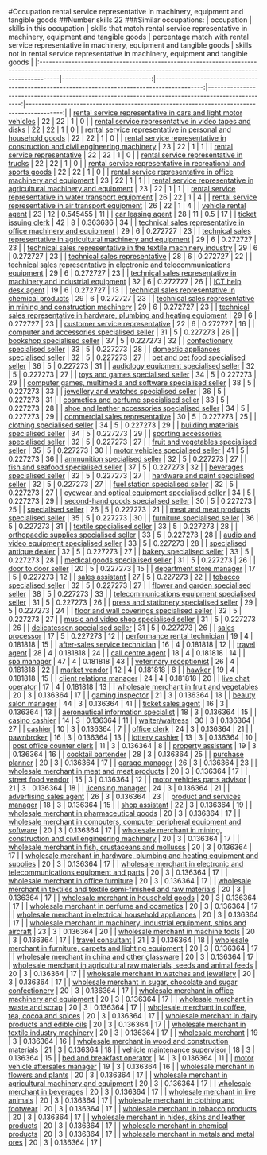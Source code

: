 #Occupation rental service representative in machinery, equipment and tangible goods
##Number skills 22
###Similar occupations:
| occupation                                                                                                                                                        |   skills in this occupation |   skills that match rental service representative in machinery, equipment and tangible goods |   percentage match with rental service representative in machinery, equipment and tangible goods |   skills not in rental service representative in machinery, equipment and tangible goods |
|:------------------------------------------------------------------------------------------------------------------------------------------------------------------|----------------------------:|---------------------------------------------------------------------------------------------:|-------------------------------------------------------------------------------------------------:|-----------------------------------------------------------------------------------------:|
| [rental service representative in cars and light motor vehicles](rental_service_representative_in_cars_and_light_motor_vehicles.md)                               |                          22 |                                                                                           22 |                                                                                         1        |                                                                                        0 |
| [rental service representative in video tapes and disks](rental_service_representative_in_video_tapes_and_disks.md)                                               |                          22 |                                                                                           22 |                                                                                         1        |                                                                                        0 |
| [rental service representative in personal and household goods](rental_service_representative_in_personal_and_household_goods.md)                                 |                          22 |                                                                                           22 |                                                                                         1        |                                                                                        0 |
| [rental service representative in construction and civil engineering machinery](rental_service_representative_in_construction_and_civil_engineering_machinery.md) |                          23 |                                                                                           22 |                                                                                         1        |                                                                                        1 |
| [rental service representative](rental_service_representative.md)                                                                                                 |                          22 |                                                                                           22 |                                                                                         1        |                                                                                        0 |
| [rental service representative in trucks](rental_service_representative_in_trucks.md)                                                                             |                          22 |                                                                                           22 |                                                                                         1        |                                                                                        0 |
| [rental service representative in recreational and sports goods](rental_service_representative_in_recreational_and_sports_goods.md)                               |                          22 |                                                                                           22 |                                                                                         1        |                                                                                        0 |
| [rental service representative in office machinery and equipment](rental_service_representative_in_office_machinery_and_equipment.md)                             |                          23 |                                                                                           22 |                                                                                         1        |                                                                                        1 |
| [rental service representative in agricultural machinery and equipment](rental_service_representative_in_agricultural_machinery_and_equipment.md)                 |                          23 |                                                                                           22 |                                                                                         1        |                                                                                        1 |
| [rental service representative in water transport equipment](rental_service_representative_in_water_transport_equipment.md)                                       |                          26 |                                                                                           22 |                                                                                         1        |                                                                                        4 |
| [rental service representative in air transport equipment](rental_service_representative_in_air_transport_equipment.md)                                           |                          26 |                                                                                           22 |                                                                                         1        |                                                                                        4 |
| [vehicle rental agent](vehicle_rental_agent.md)                                                                                                                   |                          23 |                                                                                           12 |                                                                                         0.545455 |                                                                                       11 |
| [car leasing agent](car_leasing_agent.md)                                                                                                                         |                          28 |                                                                                           11 |                                                                                         0.5      |                                                                                       17 |
| [ticket issuing clerk](ticket_issuing_clerk.md)                                                                                                                   |                          42 |                                                                                            8 |                                                                                         0.363636 |                                                                                       34 |
| [technical sales representative in office machinery and equipment](technical_sales_representative_in_office_machinery_and_equipment.md)                           |                          29 |                                                                                            6 |                                                                                         0.272727 |                                                                                       23 |
| [technical sales representative in agricultural machinery and equipment](technical_sales_representative_in_agricultural_machinery_and_equipment.md)               |                          29 |                                                                                            6 |                                                                                         0.272727 |                                                                                       23 |
| [technical sales representative in the textile machinery industry](technical_sales_representative_in_the_textile_machinery_industry.md)                           |                          29 |                                                                                            6 |                                                                                         0.272727 |                                                                                       23 |
| [technical sales representative](technical_sales_representative.md)                                                                                               |                          28 |                                                                                            6 |                                                                                         0.272727 |                                                                                       22 |
| [technical sales representative in electronic and telecommunications equipment](technical_sales_representative_in_electronic_and_telecommunications_equipment.md) |                          29 |                                                                                            6 |                                                                                         0.272727 |                                                                                       23 |
| [technical sales representative in machinery and industrial equipment](technical_sales_representative_in_machinery_and_industrial_equipment.md)                   |                          32 |                                                                                            6 |                                                                                         0.272727 |                                                                                       26 |
| [ICT help desk agent](ICT_help_desk_agent.md)                                                                                                                     |                          19 |                                                                                            6 |                                                                                         0.272727 |                                                                                       13 |
| [technical sales representative in chemical products](technical_sales_representative_in_chemical_products.md)                                                     |                          29 |                                                                                            6 |                                                                                         0.272727 |                                                                                       23 |
| [technical sales representative in mining and construction machinery](technical_sales_representative_in_mining_and_construction_machinery.md)                     |                          29 |                                                                                            6 |                                                                                         0.272727 |                                                                                       23 |
| [technical sales representative in hardware, plumbing and heating equipment](technical_sales_representative_in_hardware,_plumbing_and_heating_equipment.md)       |                          29 |                                                                                            6 |                                                                                         0.272727 |                                                                                       23 |
| [customer service representative](customer_service_representative.md)                                                                                             |                          22 |                                                                                            6 |                                                                                         0.272727 |                                                                                       16 |
| [computer and accessories specialised seller](computer_and_accessories_specialised_seller.md)                                                                     |                          31 |                                                                                            5 |                                                                                         0.227273 |                                                                                       26 |
| [bookshop specialised seller](bookshop_specialised_seller.md)                                                                                                     |                          37 |                                                                                            5 |                                                                                         0.227273 |                                                                                       32 |
| [confectionery specialised seller](confectionery_specialised_seller.md)                                                                                           |                          33 |                                                                                            5 |                                                                                         0.227273 |                                                                                       28 |
| [domestic appliances specialised seller](domestic_appliances_specialised_seller.md)                                                                               |                          32 |                                                                                            5 |                                                                                         0.227273 |                                                                                       27 |
| [pet and pet food specialised seller](pet_and_pet_food_specialised_seller.md)                                                                                     |                          36 |                                                                                            5 |                                                                                         0.227273 |                                                                                       31 |
| [audiology equipment specialised seller](audiology_equipment_specialised_seller.md)                                                                               |                          32 |                                                                                            5 |                                                                                         0.227273 |                                                                                       27 |
| [toys and games specialised seller](toys_and_games_specialised_seller.md)                                                                                         |                          34 |                                                                                            5 |                                                                                         0.227273 |                                                                                       29 |
| [computer games, multimedia and software specialised seller](computer_games,_multimedia_and_software_specialised_seller.md)                                       |                          38 |                                                                                            5 |                                                                                         0.227273 |                                                                                       33 |
| [jewellery and watches specialised seller](jewellery_and_watches_specialised_seller.md)                                                                           |                          36 |                                                                                            5 |                                                                                         0.227273 |                                                                                       31 |
| [cosmetics and perfume specialised seller](cosmetics_and_perfume_specialised_seller.md)                                                                           |                          33 |                                                                                            5 |                                                                                         0.227273 |                                                                                       28 |
| [shoe and leather accessories specialised seller](shoe_and_leather_accessories_specialised_seller.md)                                                             |                          34 |                                                                                            5 |                                                                                         0.227273 |                                                                                       29 |
| [commercial sales representative](commercial_sales_representative.md)                                                                                             |                          30 |                                                                                            5 |                                                                                         0.227273 |                                                                                       25 |
| [clothing specialised seller](clothing_specialised_seller.md)                                                                                                     |                          34 |                                                                                            5 |                                                                                         0.227273 |                                                                                       29 |
| [building materials specialised seller](building_materials_specialised_seller.md)                                                                                 |                          34 |                                                                                            5 |                                                                                         0.227273 |                                                                                       29 |
| [sporting accessories specialised seller](sporting_accessories_specialised_seller.md)                                                                             |                          32 |                                                                                            5 |                                                                                         0.227273 |                                                                                       27 |
| [fruit and vegetables specialised seller](fruit_and_vegetables_specialised_seller.md)                                                                             |                          35 |                                                                                            5 |                                                                                         0.227273 |                                                                                       30 |
| [motor vehicles specialised seller](motor_vehicles_specialised_seller.md)                                                                                         |                          41 |                                                                                            5 |                                                                                         0.227273 |                                                                                       36 |
| [ammunition specialised seller](ammunition_specialised_seller.md)                                                                                                 |                          32 |                                                                                            5 |                                                                                         0.227273 |                                                                                       27 |
| [fish and seafood specialised seller](fish_and_seafood_specialised_seller.md)                                                                                     |                          37 |                                                                                            5 |                                                                                         0.227273 |                                                                                       32 |
| [beverages specialised seller](beverages_specialised_seller.md)                                                                                                   |                          32 |                                                                                            5 |                                                                                         0.227273 |                                                                                       27 |
| [hardware and paint specialised seller](hardware_and_paint_specialised_seller.md)                                                                                 |                          32 |                                                                                            5 |                                                                                         0.227273 |                                                                                       27 |
| [fuel station specialised seller](fuel_station_specialised_seller.md)                                                                                             |                          32 |                                                                                            5 |                                                                                         0.227273 |                                                                                       27 |
| [eyewear and optical equipment specialised seller](eyewear_and_optical_equipment_specialised_seller.md)                                                           |                          34 |                                                                                            5 |                                                                                         0.227273 |                                                                                       29 |
| [second-hand goods specialised seller](second-hand_goods_specialised_seller.md)                                                                                   |                          30 |                                                                                            5 |                                                                                         0.227273 |                                                                                       25 |
| [specialised seller](specialised_seller.md)                                                                                                                       |                          26 |                                                                                            5 |                                                                                         0.227273 |                                                                                       21 |
| [meat and meat products specialised seller](meat_and_meat_products_specialised_seller.md)                                                                         |                          35 |                                                                                            5 |                                                                                         0.227273 |                                                                                       30 |
| [furniture specialised seller](furniture_specialised_seller.md)                                                                                                   |                          36 |                                                                                            5 |                                                                                         0.227273 |                                                                                       31 |
| [textile specialised seller](textile_specialised_seller.md)                                                                                                       |                          33 |                                                                                            5 |                                                                                         0.227273 |                                                                                       28 |
| [orthopaedic supplies specialised seller](orthopaedic_supplies_specialised_seller.md)                                                                             |                          33 |                                                                                            5 |                                                                                         0.227273 |                                                                                       28 |
| [audio and video equipment specialised seller](audio_and_video_equipment_specialised_seller.md)                                                                   |                          33 |                                                                                            5 |                                                                                         0.227273 |                                                                                       28 |
| [specialised antique dealer](specialised_antique_dealer.md)                                                                                                       |                          32 |                                                                                            5 |                                                                                         0.227273 |                                                                                       27 |
| [bakery specialised seller](bakery_specialised_seller.md)                                                                                                         |                          33 |                                                                                            5 |                                                                                         0.227273 |                                                                                       28 |
| [medical goods specialised seller](medical_goods_specialised_seller.md)                                                                                           |                          31 |                                                                                            5 |                                                                                         0.227273 |                                                                                       26 |
| [door to door seller](door_to_door_seller.md)                                                                                                                     |                          20 |                                                                                            5 |                                                                                         0.227273 |                                                                                       15 |
| [department store manager](department_store_manager.md)                                                                                                           |                          17 |                                                                                            5 |                                                                                         0.227273 |                                                                                       12 |
| [sales assistant](sales_assistant.md)                                                                                                                             |                          27 |                                                                                            5 |                                                                                         0.227273 |                                                                                       22 |
| [tobacco specialised seller](tobacco_specialised_seller.md)                                                                                                       |                          32 |                                                                                            5 |                                                                                         0.227273 |                                                                                       27 |
| [flower and garden specialised seller](flower_and_garden_specialised_seller.md)                                                                                   |                          38 |                                                                                            5 |                                                                                         0.227273 |                                                                                       33 |
| [telecommunications equipment specialised seller](telecommunications_equipment_specialised_seller.md)                                                             |                          31 |                                                                                            5 |                                                                                         0.227273 |                                                                                       26 |
| [press and stationery specialised seller](press_and_stationery_specialised_seller.md)                                                                             |                          29 |                                                                                            5 |                                                                                         0.227273 |                                                                                       24 |
| [floor and wall coverings specialised seller](floor_and_wall_coverings_specialised_seller.md)                                                                     |                          32 |                                                                                            5 |                                                                                         0.227273 |                                                                                       27 |
| [music and video shop specialised seller](music_and_video_shop_specialised_seller.md)                                                                             |                          31 |                                                                                            5 |                                                                                         0.227273 |                                                                                       26 |
| [delicatessen specialised seller](delicatessen_specialised_seller.md)                                                                                             |                          31 |                                                                                            5 |                                                                                         0.227273 |                                                                                       26 |
| [sales processor](sales_processor.md)                                                                                                                             |                          17 |                                                                                            5 |                                                                                         0.227273 |                                                                                       12 |
| [performance rental technician](performance_rental_technician.md)                                                                                                 |                          19 |                                                                                            4 |                                                                                         0.181818 |                                                                                       15 |
| [after-sales service technician](after-sales_service_technician.md)                                                                                               |                          16 |                                                                                            4 |                                                                                         0.181818 |                                                                                       12 |
| [travel agent](travel_agent.md)                                                                                                                                   |                          28 |                                                                                            4 |                                                                                         0.181818 |                                                                                       24 |
| [call centre agent](call_centre_agent.md)                                                                                                                         |                          18 |                                                                                            4 |                                                                                         0.181818 |                                                                                       14 |
| [spa manager](spa_manager.md)                                                                                                                                     |                          47 |                                                                                            4 |                                                                                         0.181818 |                                                                                       43 |
| [veterinary receptionist](veterinary_receptionist.md)                                                                                                             |                          26 |                                                                                            4 |                                                                                         0.181818 |                                                                                       22 |
| [market vendor](market_vendor.md)                                                                                                                                 |                          12 |                                                                                            4 |                                                                                         0.181818 |                                                                                        8 |
| [hawker](hawker.md)                                                                                                                                               |                          19 |                                                                                            4 |                                                                                         0.181818 |                                                                                       15 |
| [client relations manager](client_relations_manager.md)                                                                                                           |                          24 |                                                                                            4 |                                                                                         0.181818 |                                                                                       20 |
| [live chat operator](live_chat_operator.md)                                                                                                                       |                          17 |                                                                                            4 |                                                                                         0.181818 |                                                                                       13 |
| [wholesale merchant in fruit and vegetables](wholesale_merchant_in_fruit_and_vegetables.md)                                                                       |                          20 |                                                                                            3 |                                                                                         0.136364 |                                                                                       17 |
| [gaming inspector](gaming_inspector.md)                                                                                                                           |                          21 |                                                                                            3 |                                                                                         0.136364 |                                                                                       18 |
| [beauty salon manager](beauty_salon_manager.md)                                                                                                                   |                          44 |                                                                                            3 |                                                                                         0.136364 |                                                                                       41 |
| [ticket sales agent](ticket_sales_agent.md)                                                                                                                       |                          16 |                                                                                            3 |                                                                                         0.136364 |                                                                                       13 |
| [aeronautical information specialist](aeronautical_information_specialist.md)                                                                                     |                          18 |                                                                                            3 |                                                                                         0.136364 |                                                                                       15 |
| [casino cashier](casino_cashier.md)                                                                                                                               |                          14 |                                                                                            3 |                                                                                         0.136364 |                                                                                       11 |
| [waiter/waitress](waiter-waitress.md)                                                                                                                             |                          30 |                                                                                            3 |                                                                                         0.136364 |                                                                                       27 |
| [cashier](cashier.md)                                                                                                                                             |                          10 |                                                                                            3 |                                                                                         0.136364 |                                                                                        7 |
| [office clerk](office_clerk.md)                                                                                                                                   |                          24 |                                                                                            3 |                                                                                         0.136364 |                                                                                       21 |
| [pawnbroker](pawnbroker.md)                                                                                                                                       |                          16 |                                                                                            3 |                                                                                         0.136364 |                                                                                       13 |
| [lottery cashier](lottery_cashier.md)                                                                                                                             |                          13 |                                                                                            3 |                                                                                         0.136364 |                                                                                       10 |
| [post office counter clerk](post_office_counter_clerk.md)                                                                                                         |                          11 |                                                                                            3 |                                                                                         0.136364 |                                                                                        8 |
| [property assistant](property_assistant.md)                                                                                                                       |                          19 |                                                                                            3 |                                                                                         0.136364 |                                                                                       16 |
| [cocktail bartender](cocktail_bartender.md)                                                                                                                       |                          28 |                                                                                            3 |                                                                                         0.136364 |                                                                                       25 |
| [purchase planner](purchase_planner.md)                                                                                                                           |                          20 |                                                                                            3 |                                                                                         0.136364 |                                                                                       17 |
| [garage manager](garage_manager.md)                                                                                                                               |                          26 |                                                                                            3 |                                                                                         0.136364 |                                                                                       23 |
| [wholesale merchant in meat and meat products](wholesale_merchant_in_meat_and_meat_products.md)                                                                   |                          20 |                                                                                            3 |                                                                                         0.136364 |                                                                                       17 |
| [street food vendor](street_food_vendor.md)                                                                                                                       |                          15 |                                                                                            3 |                                                                                         0.136364 |                                                                                       12 |
| [motor vehicles parts advisor](motor_vehicles_parts_advisor.md)                                                                                                   |                          21 |                                                                                            3 |                                                                                         0.136364 |                                                                                       18 |
| [licensing manager](licensing_manager.md)                                                                                                                         |                          24 |                                                                                            3 |                                                                                         0.136364 |                                                                                       21 |
| [advertising sales agent](advertising_sales_agent.md)                                                                                                             |                          26 |                                                                                            3 |                                                                                         0.136364 |                                                                                       23 |
| [product and services manager](product_and_services_manager.md)                                                                                                   |                          18 |                                                                                            3 |                                                                                         0.136364 |                                                                                       15 |
| [shop assistant](shop_assistant.md)                                                                                                                               |                          22 |                                                                                            3 |                                                                                         0.136364 |                                                                                       19 |
| [wholesale merchant in pharmaceutical goods](wholesale_merchant_in_pharmaceutical_goods.md)                                                                       |                          20 |                                                                                            3 |                                                                                         0.136364 |                                                                                       17 |
| [wholesale merchant in computers, computer peripheral equipment and software](wholesale_merchant_in_computers,_computer_peripheral_equipment_and_software.md)     |                          20 |                                                                                            3 |                                                                                         0.136364 |                                                                                       17 |
| [wholesale merchant in mining, construction and civil engineering machinery](wholesale_merchant_in_mining,_construction_and_civil_engineering_machinery.md)       |                          20 |                                                                                            3 |                                                                                         0.136364 |                                                                                       17 |
| [wholesale merchant in fish, crustaceans and molluscs](wholesale_merchant_in_fish,_crustaceans_and_molluscs.md)                                                   |                          20 |                                                                                            3 |                                                                                         0.136364 |                                                                                       17 |
| [wholesale merchant in hardware, plumbing and heating equipment and supplies](wholesale_merchant_in_hardware,_plumbing_and_heating_equipment_and_supplies.md)     |                          20 |                                                                                            3 |                                                                                         0.136364 |                                                                                       17 |
| [wholesale merchant in electronic and telecommunications equipment and parts](wholesale_merchant_in_electronic_and_telecommunications_equipment_and_parts.md)     |                          20 |                                                                                            3 |                                                                                         0.136364 |                                                                                       17 |
| [wholesale merchant in office furniture](wholesale_merchant_in_office_furniture.md)                                                                               |                          20 |                                                                                            3 |                                                                                         0.136364 |                                                                                       17 |
| [wholesale merchant in textiles and textile semi-finished and raw materials](wholesale_merchant_in_textiles_and_textile_semi-finished_and_raw_materials.md)       |                          20 |                                                                                            3 |                                                                                         0.136364 |                                                                                       17 |
| [wholesale merchant in household goods](wholesale_merchant_in_household_goods.md)                                                                                 |                          20 |                                                                                            3 |                                                                                         0.136364 |                                                                                       17 |
| [wholesale merchant in perfume and cosmetics](wholesale_merchant_in_perfume_and_cosmetics.md)                                                                     |                          20 |                                                                                            3 |                                                                                         0.136364 |                                                                                       17 |
| [wholesale merchant in electrical household appliances](wholesale_merchant_in_electrical_household_appliances.md)                                                 |                          20 |                                                                                            3 |                                                                                         0.136364 |                                                                                       17 |
| [wholesale merchant in machinery, industrial equipment, ships and aircraft](wholesale_merchant_in_machinery,_industrial_equipment,_ships_and_aircraft.md)         |                          23 |                                                                                            3 |                                                                                         0.136364 |                                                                                       20 |
| [wholesale merchant in machine tools](wholesale_merchant_in_machine_tools.md)                                                                                     |                          20 |                                                                                            3 |                                                                                         0.136364 |                                                                                       17 |
| [travel consultant](travel_consultant.md)                                                                                                                         |                          21 |                                                                                            3 |                                                                                         0.136364 |                                                                                       18 |
| [wholesale merchant in furniture, carpets and lighting equipment](wholesale_merchant_in_furniture,_carpets_and_lighting_equipment.md)                             |                          20 |                                                                                            3 |                                                                                         0.136364 |                                                                                       17 |
| [wholesale merchant in china and other glassware](wholesale_merchant_in_china_and_other_glassware.md)                                                             |                          20 |                                                                                            3 |                                                                                         0.136364 |                                                                                       17 |
| [wholesale merchant in agricultural raw materials, seeds and animal feeds](wholesale_merchant_in_agricultural_raw_materials,_seeds_and_animal_feeds.md)           |                          20 |                                                                                            3 |                                                                                         0.136364 |                                                                                       17 |
| [wholesale merchant in watches and jewellery](wholesale_merchant_in_watches_and_jewellery.md)                                                                     |                          20 |                                                                                            3 |                                                                                         0.136364 |                                                                                       17 |
| [wholesale merchant in sugar, chocolate and sugar confectionery](wholesale_merchant_in_sugar,_chocolate_and_sugar_confectionery.md)                               |                          20 |                                                                                            3 |                                                                                         0.136364 |                                                                                       17 |
| [wholesale merchant in office machinery and equipment](wholesale_merchant_in_office_machinery_and_equipment.md)                                                   |                          20 |                                                                                            3 |                                                                                         0.136364 |                                                                                       17 |
| [wholesale merchant in waste and scrap](wholesale_merchant_in_waste_and_scrap.md)                                                                                 |                          20 |                                                                                            3 |                                                                                         0.136364 |                                                                                       17 |
| [wholesale merchant in coffee, tea, cocoa and spices](wholesale_merchant_in_coffee,_tea,_cocoa_and_spices.md)                                                     |                          20 |                                                                                            3 |                                                                                         0.136364 |                                                                                       17 |
| [wholesale merchant in dairy products and edible oils](wholesale_merchant_in_dairy_products_and_edible_oils.md)                                                   |                          20 |                                                                                            3 |                                                                                         0.136364 |                                                                                       17 |
| [wholesale merchant in textile industry machinery](wholesale_merchant_in_textile_industry_machinery.md)                                                           |                          20 |                                                                                            3 |                                                                                         0.136364 |                                                                                       17 |
| [wholesale merchant](wholesale_merchant.md)                                                                                                                       |                          19 |                                                                                            3 |                                                                                         0.136364 |                                                                                       16 |
| [wholesale merchant in wood and construction materials](wholesale_merchant_in_wood_and_construction_materials.md)                                                 |                          21 |                                                                                            3 |                                                                                         0.136364 |                                                                                       18 |
| [vehicle maintenance supervisor](vehicle_maintenance_supervisor.md)                                                                                               |                          18 |                                                                                            3 |                                                                                         0.136364 |                                                                                       15 |
| [bed and breakfast operator](bed_and_breakfast_operator.md)                                                                                                       |                          14 |                                                                                            3 |                                                                                         0.136364 |                                                                                       11 |
| [motor vehicle aftersales manager](motor_vehicle_aftersales_manager.md)                                                                                           |                          19 |                                                                                            3 |                                                                                         0.136364 |                                                                                       16 |
| [wholesale merchant in flowers and plants](wholesale_merchant_in_flowers_and_plants.md)                                                                           |                          20 |                                                                                            3 |                                                                                         0.136364 |                                                                                       17 |
| [wholesale merchant in agricultural machinery and equipment](wholesale_merchant_in_agricultural_machinery_and_equipment.md)                                       |                          20 |                                                                                            3 |                                                                                         0.136364 |                                                                                       17 |
| [wholesale merchant in beverages](wholesale_merchant_in_beverages.md)                                                                                             |                          20 |                                                                                            3 |                                                                                         0.136364 |                                                                                       17 |
| [wholesale merchant in live animals](wholesale_merchant_in_live_animals.md)                                                                                       |                          20 |                                                                                            3 |                                                                                         0.136364 |                                                                                       17 |
| [wholesale merchant in clothing and footwear](wholesale_merchant_in_clothing_and_footwear.md)                                                                     |                          20 |                                                                                            3 |                                                                                         0.136364 |                                                                                       17 |
| [wholesale merchant in tobacco products](wholesale_merchant_in_tobacco_products.md)                                                                               |                          20 |                                                                                            3 |                                                                                         0.136364 |                                                                                       17 |
| [wholesale merchant in hides, skins and leather products](wholesale_merchant_in_hides,_skins_and_leather_products.md)                                             |                          20 |                                                                                            3 |                                                                                         0.136364 |                                                                                       17 |
| [wholesale merchant in chemical products](wholesale_merchant_in_chemical_products.md)                                                                             |                          20 |                                                                                            3 |                                                                                         0.136364 |                                                                                       17 |
| [wholesale merchant in metals and metal ores](wholesale_merchant_in_metals_and_metal_ores.md)                                                                     |                          20 |                                                                                            3 |                                                                                         0.136364 |                                                                                       17 |
